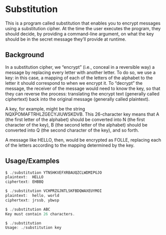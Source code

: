 
# Substitution

This is a program called substitution that enables you to encrypt messages using a substitution cipher. At the time the user executes the program, they should decide, by providing a command-line argument, on what the key should be in the secret message they’ll provide at runtime.

## Background

In a substitution cipher, we “encrypt” (i.e., conceal in a reversible way) a message by replacing every letter with another letter. To do so, we use a key: in this case, a mapping of each of the letters of the alphabet to the letter it should correspond to when we encrypt it. To “decrypt” the message, the receiver of the message would need to know the key, so that they can reverse the process: translating the encrypt text (generally called ciphertext) back into the original message (generally called plaintext).

A key, for example, might be the string NQXPOMAFTRHLZGECYJIUWSKDVB. This 26-character key means that A (the first letter of the alphabet) should be converted into N (the first character of the key), B (the second letter of the alphabet) should be converted into Q (the second character of the key), and so forth.

A message like HELLO, then, would be encrypted as FOLLE, replacing each of the letters according to the mapping determined by the key.


## Usage/Examples

```javascript
$ ./substitution YTNSHKVEFXRBAUQZCLWDMIPGJO
plaintext:  HELLO
ciphertext: EHBBQ
```

```javascript
$ ./substitution VCHPRZGJNTLSKFBDQWAXEUYMOI
plaintext:  hello, world
ciphertext: jrssb, ybwsp
```

```javascript
$ ./substitution ABC
Key must contain 26 characters.
```

```javascript
$ ./substitution
Usage: ./substitution key
```

